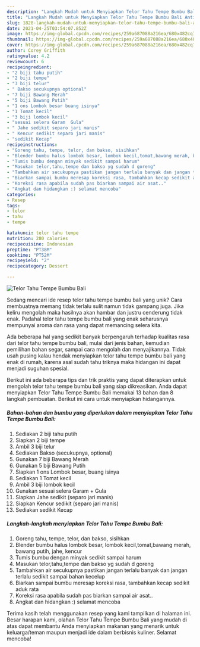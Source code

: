 ```yaml
---
description: "Langkah Mudah untuk Menyiapkan Telor Tahu Tempe Bumbu Bali Anti Gagal"
title: "Langkah Mudah untuk Menyiapkan Telor Tahu Tempe Bumbu Bali Anti Gagal"
slug: 1828-langkah-mudah-untuk-menyiapkan-telor-tahu-tempe-bumbu-bali-anti-gagal
date: 2021-04-25T03:54:07.852Z
image: https://img-global.cpcdn.com/recipes/259a687088a216ea/680x482cq70/telor-tahu-tempe-bumbu-bali-foto-resep-utama.jpg
thumbnail: https://img-global.cpcdn.com/recipes/259a687088a216ea/680x482cq70/telor-tahu-tempe-bumbu-bali-foto-resep-utama.jpg
cover: https://img-global.cpcdn.com/recipes/259a687088a216ea/680x482cq70/telor-tahu-tempe-bumbu-bali-foto-resep-utama.jpg
author: Corey Griffith
ratingvalue: 4.2
reviewcount: 6
recipeingredient:
- "2 biji tahu putih"
- "2 biji tempe"
- "3 biji telur"
- " Bakso secukupnya optional"
- "7 biji Bawang Merah"
- "5 biji Bawang Putih"
- "1 ons Lombok besar buang isinya"
- "1 Tomat kecil"
- "3 biji lombok kecil"
- "sesuai selera Garam  Gula"
- " Jahe sedikit separo jari manis"
- " Kencur sedikit separo jari manis"
- "sedikit Kecap"
recipeinstructions:
- "Goreng tahu, tempe, telor, dan bakso, sisihkan"
- "Blender bumbu halus lombok besar, lombok kecil,tomat,bawang merah, bawang putih, jahe, kencur"
- "Tumis bumbu dengan minyak sedikit sampai harum"
- "Masukan telor,tahu,tempe dan bakso yg sudah d goreng"
- "Tambahkan air secukupnya pastikan jangan terlalu banyak dan jangan terlalu sedikit sampai bahan kecelup"
- "Biarkan sampai bumbu meresap koreksi rasa, tambahkan kecap sedikit aduk rata"
- "Koreksi rasa apabila sudah pas biarkan sampai air asat.."
- "Angkat dan hidangkan :) selamat mencoba"
categories:
- Resep
tags:
- telor
- tahu
- tempe

katakunci: telor tahu tempe 
nutrition: 280 calories
recipecuisine: Indonesian
preptime: "PT38M"
cooktime: "PT52M"
recipeyield: "2"
recipecategory: Dessert

---
```



![Telor Tahu Tempe Bumbu Bali](https://img-global.cpcdn.com/recipes/259a687088a216ea/680x482cq70/telor-tahu-tempe-bumbu-bali-foto-resep-utama.jpg)

Sedang mencari ide resep telor tahu tempe bumbu bali yang unik? Cara membuatnya memang tidak terlalu sulit namun tidak gampang juga. Jika keliru mengolah maka hasilnya akan hambar dan justru cenderung tidak enak. Padahal telor tahu tempe bumbu bali yang enak seharusnya mempunyai aroma dan rasa yang dapat memancing selera kita.

Ada beberapa hal yang sedikit banyak berpengaruh terhadap kualitas rasa dari telor tahu tempe bumbu bali, mulai dari jenis bahan, kemudian pemilihan bahan segar, sampai cara mengolah dan menyajikannya. Tidak usah pusing kalau hendak menyiapkan telor tahu tempe bumbu bali yang enak di rumah, karena asal sudah tahu triknya maka hidangan ini dapat menjadi suguhan spesial.




Berikut ini ada beberapa tips dan trik praktis yang dapat diterapkan untuk mengolah telor tahu tempe bumbu bali yang siap dikreasikan. Anda dapat menyiapkan Telor Tahu Tempe Bumbu Bali memakai 13 bahan dan 8 langkah pembuatan. Berikut ini cara untuk menyiapkan hidangannya.

<!--inarticleads1-->

##### Bahan-bahan dan bumbu yang diperlukan dalam menyiapkan Telor Tahu Tempe Bumbu Bali:

1. Sediakan 2 biji tahu putih
1. Siapkan 2 biji tempe
1. Ambil 3 biji telur
1. Sediakan  Bakso (secukupnya, optional)
1. Gunakan 7 biji Bawang Merah
1. Gunakan 5 biji Bawang Putih
1. Siapkan 1 ons Lombok besar, buang isinya
1. Sediakan 1 Tomat kecil
1. Ambil 3 biji lombok kecil
1. Gunakan sesuai selera Garam + Gula
1. Siapkan  Jahe sedikit (separo jari manis)
1. Siapkan  Kencur sedikit (separo jari manis)
1. Sediakan sedikit Kecap




<!--inarticleads2-->

##### Langkah-langkah menyiapkan Telor Tahu Tempe Bumbu Bali:

1. Goreng tahu, tempe, telor, dan bakso, sisihkan
1. Blender bumbu halus lombok besar, lombok kecil,tomat,bawang merah, bawang putih, jahe, kencur
1. Tumis bumbu dengan minyak sedikit sampai harum
1. Masukan telor,tahu,tempe dan bakso yg sudah d goreng
1. Tambahkan air secukupnya pastikan jangan terlalu banyak dan jangan terlalu sedikit sampai bahan kecelup
1. Biarkan sampai bumbu meresap koreksi rasa, tambahkan kecap sedikit aduk rata
1. Koreksi rasa apabila sudah pas biarkan sampai air asat..
1. Angkat dan hidangkan :) selamat mencoba




Terima kasih telah menggunakan resep yang kami tampilkan di halaman ini. Besar harapan kami, olahan Telor Tahu Tempe Bumbu Bali yang mudah di atas dapat membantu Anda menyiapkan makanan yang menarik untuk keluarga/teman maupun menjadi ide dalam berbisnis kuliner. Selamat mencoba!
